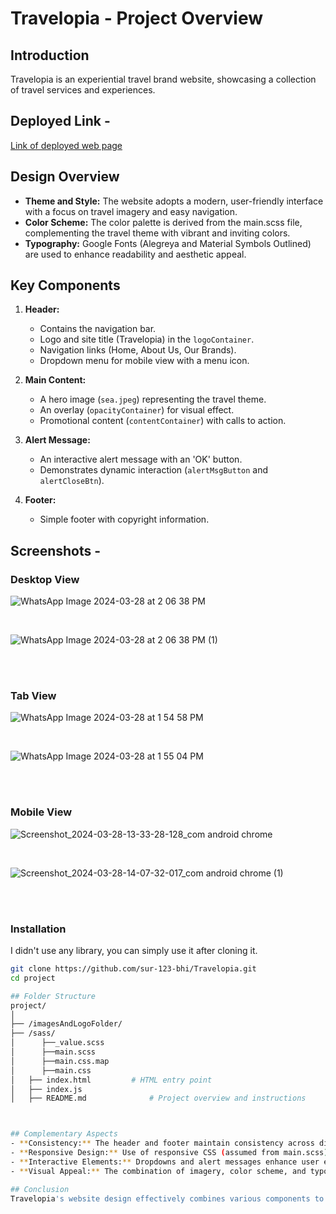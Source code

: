 # Travelopia - Project Overview

## Introduction
Travelopia is an experiential travel brand website, showcasing a collection of travel services and experiences.

## Deployed Link - 
<a href='https://travelopia-psi.vercel.app/' target='_blank'>Link of deployed web page</a>

## Design Overview
- **Theme and Style:** The website adopts a modern, user-friendly interface with a focus on travel imagery and easy navigation.
- **Color Scheme:** The color palette is derived from the main.scss file, complementing the travel theme with vibrant and inviting colors.
- **Typography:** Google Fonts (Alegreya and Material Symbols Outlined) are used to enhance readability and aesthetic appeal. 

## Key Components
1. **Header:**
   - Contains the navigation bar.
   - Logo and site title (Travelopia) in the `logoContainer`.
   - Navigation links (Home, About Us, Our Brands).
   - Dropdown menu for mobile view with a menu icon.

2. **Main Content:**
   - A hero image (`sea.jpeg`) representing the travel theme.
   - An overlay (`opacityContainer`) for visual effect.
   - Promotional content (`contentContainer`) with calls to action.

3. **Alert Message:**
   - An interactive alert message with an 'OK' button.
   - Demonstrates dynamic interaction (`alertMsgButton` and `alertCloseBtn`).

4. **Footer:**
   - Simple footer with copyright information.


## Screenshots - 

### Desktop View

![WhatsApp Image 2024-03-28 at 2 06 38 PM](https://github.com/sur-123-bhi/Travelopia/assets/129533897/58e48fc4-9c8c-40c3-beb7-d19e1d3894f2)

<br/>

![WhatsApp Image 2024-03-28 at 2 06 38 PM (1)](https://github.com/sur-123-bhi/Travelopia/assets/129533897/6b1b0885-1ad0-40a9-90a5-6071056e82d2)

<br/>
<br/>

### Tab View

![WhatsApp Image 2024-03-28 at 1 54 58 PM](https://github.com/sur-123-bhi/Travelopia/assets/129533897/a7b9c549-0089-41f6-b43d-e3e03d456108)

<br/>

![WhatsApp Image 2024-03-28 at 1 55 04 PM](https://github.com/sur-123-bhi/Travelopia/assets/129533897/2025dd26-4a3b-4b75-8107-54f9bae0a084)

<br/>
<br/>

### Mobile View

![Screenshot_2024-03-28-13-33-28-128_com android chrome](https://github.com/sur-123-bhi/Travelopia/assets/129533897/ea18ff9f-7401-4eec-b40d-53f5b8b19b15)

<br/>

![Screenshot_2024-03-28-14-07-32-017_com android chrome (1)](https://github.com/sur-123-bhi/Travelopia/assets/129533897/a74ac2f3-0701-4666-8625-1e1d2746dd07)

<br/>
<br/>

### Installation
I didn't use any library, you can simply use it after cloning it.

```bash
git clone https://github.com/sur-123-bhi/Travelopia.git
cd project

## Folder Structure
project/
│
├── /imagesAndLogoFolder/                 
├── /sass/
│      ├──_value.scss
│      ├──main.scss
│      ├──main.css.map
│      ├──main.css
│   ├── index.html         # HTML entry point
│   ├── index.js
│   ├── README.md              # Project overview and instructions



## Complementary Aspects
- **Consistency:** The header and footer maintain consistency across different pages (assumed) for a uniform user experience.
- **Responsive Design:** Use of responsive CSS (assumed from main.scss) ensures the website is accessible across various devices.
- **Interactive Elements:** Dropdowns and alert messages enhance user engagement.
- **Visual Appeal:** The combination of imagery, color scheme, and typography creates a visually appealing interface.

## Conclusion
Travelopia's website design effectively combines various components to deliver a seamless and engaging user experience, aligning with the brand's focus on experiential travel.

